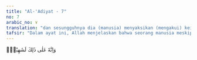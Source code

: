 ```yaml
---
title: "Al-'Adiyat - 7"
no: 7
arabic_no: ٧
translation: "dan sesungguhnya dia (manusia) menyaksikan (mengakui) keingkarannya,"
tafsir: "Dalam ayat ini, Allah menjelaskan bahwa seorang manusia meskipun ingkar, aniaya, dan tetap dalam keingkaran serta kebohongan, bila ia mawas diri, seharusnya ia akan kembali kepada yang benar. \n\nDia mengaku bahwa dia tidak mensyukuri nikmat-nikmat Allah yang dianugerahkan kepadanya. Dia juga mengakui bahwa semua tindakannya merupakan penentangan dan pengingkaran terhadap nikmat tersebut. Ini adalah kesaksian sendiri atas keingkarannya, pengakuan tersebut lebih kuat daripada pengakuan yang timbul dari diri sendiri dengan lisan."
---
```

وَاِنَّهٗ عَلٰى ذٰلِكَ لَشَهِيْدٌۚ